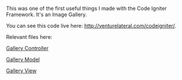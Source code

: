 This was one of the first useful things I made with the 
Code Igniter Framework. It's an Image Gallery. 

You can see this code live here: http://venturelateral.com/codeigniter/.

Relevant files here:

[Gallery Controller](https://github.com/pavankat/ci_image_gallery/blob/master/application/controllers/gallery.php)


[Gallery Model](https://github.com/pavankat/ci_image_gallery/blob/master/application/models/gallery_model.php)

[Gallery View](https://github.com/pavankat/ci_image_gallery/blob/master/application/views/gallery.php)